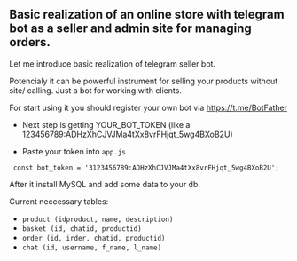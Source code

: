 ## Basic realization of an online store with telegram bot as a seller and admin site for managing orders.

Let me introduce basic realization of telegram seller bot.

Potencialy it can be powerful instrument for selling your products without site/ calling.
Just a bot for working with clients.

For start using it you should register your own bot via https://t.me/BotFather

* Next step is getting YOUR_BOT_TOKEN (like a 123456789:ADHzXhCJVJMa4tXx8vrFHjqt_5wg4BXoB2U)

* Paste your token into `app.js`

` const bot_token = '3123456789:ADHzXhCJVJMa4tXx8vrFHjqt_5wg4BXoB2U';`

After it install MySQL and add some data to your db.

 Current neccessary tables:

* `product (idproduct, name, description)`
* `basket (id, chatid, productid)`
* `order (id, irder, chatid, productid)`
* `chat (id, username, f_name, l_name)`
